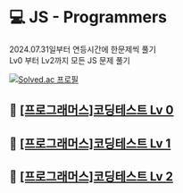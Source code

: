 
# 💻 JS - Programmers
2024.07.31일부터 연등시간에 한문제씩 풀기
<br>
Lv0 부터 Lv2까지 모든 JS 문제 풀기

[![Solved.ac
프로필](http://mazassumnida.wtf/api/v2/generate_badge?boj=lee980605)](https://solved.ac/lee980605)


## 🎯 [[프로그래머스]코딩테스트 Lv 0](https://school.programmers.co.kr/learn/challenges?order=acceptance_desc&page=1&levels=0&languages=javascript)

## 🎯 [[프로그래머스]코딩테스트 Lv 1](https://school.programmers.co.kr/learn/challenges?order=acceptance_desc&page=1&languages=javascript&levels=1)

## 🎯 [[프로그래머스]코딩테스트 Lv 2](https://school.programmers.co.kr/learn/challenges?order=acceptance_desc&page=1&languages=javascript&levels=2)




<!-- |난이도|문제 이름|문제 URL|해결 상태|
|:---:|:---|:---:|:---:|
|Lv0|**Day1 사칙연산**|[문제](https://school.programmers.co.kr/learn/courses/30/lessons/120802)|✅|
|Lv0|**Day2 사칙연산,조건문,배열**|[문제](https://school.programmers.co.kr/learn/courses/30/lessons/120806)|✅|
|Lv0|**Day3 사칙연산,배열,수학**|[문제](https://school.programmers.co.kr/learn/courses/30/lessons/120810)|✅|
|Lv0|**Day4 수학,배열**|[문제](https://school.programmers.co.kr/learn/courses/30/lessons/120814)|✅|
|Lv0|**Day5 수학,배열**|[문제](https://school.programmers.co.kr/learn/courses/30/lessons/120818)|✅|
|Lv0|**Day6 문자열,반복문,출력,배열,조건문**|[문제](https://school.programmers.co.kr/learn/courses/30/lessons/120822)|✅|
|Lv0|**Day7 문자열,조건문,수학,반복문**|[문제](https://school.programmers.co.kr/learn/courses/30/lessons/120826)|✅|
|Lv0|**Day8 배열,구현,수학**|[문제](https://school.programmers.co.kr/learn/courses/30/lessons/120833)|✅|
|Lv0|**Day9 수학,문자열,해시,완전탐색,조건문**|[문제](https://school.programmers.co.kr/learn/courses/30/lessons/120837)|✅|
|Lv0|**Day10 조건문,배열,수학,시뮬레이션**|[문제](https://school.programmers.co.kr/learn/courses/30/lessons/120841)|✅|
|Lv0|**Day11 수학,반복문**|[문제](https://school.programmers.co.kr/learn/courses/30/lessons/120845)|✅|
|Lv0|**Day12 문자열,정렬,사칙연산,수학**|[문제](https://school.programmers.co.kr/learn/courses/30/lessons/120849)|✅|
|Lv0|**Day13 문자열,배열,사칙연산,수학,조건문**|[문제](https://school.programmers.co.kr/learn/courses/30/lessons/120853)|✅|
|Lv0|**Day14 조건문,반복문,시뮬레이션,문자열**|[문제](https://school.programmers.co.kr/learn/courses/30/lessons/120890)|✅|
|Lv0|**Day15 문자열,해시,배열,수학**|[문제](https://school.programmers.co.kr/learn/courses/30/lessons/120894)|✅|
|Lv0|**Day16 문자열,배열,수학,조건문**|[문제](https://school.programmers.co.kr/learn/courses/30/lessons/120898)|✅|
|Lv0|**Day17 문자열,배열,수학,조건문,사칙연산**|[문제](https://school.programmers.co.kr/learn/courses/30/lessons/120904)|✅|
|Lv0|**Day18 문자열,수학,조건문,정렬**|[문제](https://school.programmers.co.kr/learn/courses/30/lessons/120908)|✅|
|Lv0|**Day19 문자열,배열,조건문**|[문제](https://school.programmers.co.kr/learn/courses/30/lessons/120912)|✅|
|Lv0|**Day20 수학,시뮬레이션,문자열,사칙연산**|[문제](https://school.programmers.co.kr/learn/courses/30/lessons/120860)|✅|
|Lv0|**Day21 문자열,사칙연산,시뮬레이션,2차원배열,수학,배열**|[문제](https://school.programmers.co.kr/learn/courses/30/lessons/120864)|✅|
|Lv0|**Day22 dp,수학,조건문,배열**|[문제](https://school.programmers.co.kr/learn/courses/30/lessons/120871)|✅|
|Lv0|**Day23 배열,정렬,문자열**|[문제](https://school.programmers.co.kr/learn/courses/30/lessons/120880)|✅|
|Lv0|**Day24 수학,시뮬레이션,문자열,조건문,반복문**|[문제](https://school.programmers.co.kr/learn/courses/30/lessons/120884)|✅|
|Lv0|**Day25 시뮬레이션,조건문,수학**|[문제](https://school.programmers.co.kr/learn/courses/30/lessons/120921)|✅| -->
